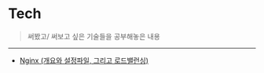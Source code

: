 # Tech

> 써봤고/ 써보고 싶은 기술들을 공부해놓은 내용
---

- [Nginx (개요와 설정파일, 그리고 로드밸런싱)](https://github.com/KyumKyum/DEV_SALAD/blob/main/tech/nginx.md)